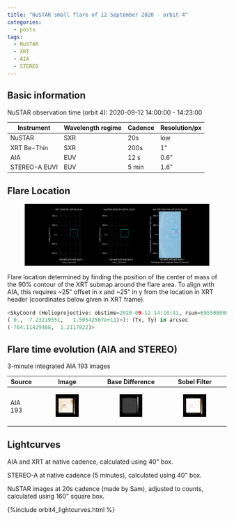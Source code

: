 ```yaml
---
title: "NuSTAR small flare of 12 September 2020 - orbit 4"
categories:
  - posts
tags:
  - NuSTAR
  - XRT
  - AIA
  - STEREO
---
```


## Basic information

NuSTAR observation time (orbit 4): 2020-09-12 14:00:00 - 14:23:00


| Instrument | Wavelength regime | Cadence | Resolution/px |
| --- | --- | --- | --- |
| NuSTAR | SXR | 20s | low |
| XRT Be-Thin| SXR | 200s| 1"|
| AIA | EUV | 12 s | 0.6"|
| STEREO-A EUVI | EUV | 5 min | 1.6"|


## Flare Location

<figure>
<img src="https://github.com/elastufka/SAX-XRS_figures/raw/gh-pages/images/orbit4/orbit4_overview.png" alt="XRT, NuSTAR camera A low-evergy and AIA 335 image with rectangles indicating where fluxes were calculated">  
</figure>

Flare location determined by finding the position of the center of mass of the 90% contour of the XRT submap around the flare area. To align with AIA, this requires ~25" offset in x and ~25" in y from the location in XRT header (coordinates below given in XRT frame).

```python
<SkyCoord (Helioprojective: obstime=2020-09-12 14:10:41, rsun=695508000.0 m, observer=<HeliographicStonyhurst Coordinate (obstime=2020-09-12 14:10:41): (lon, lat, radius) in (deg, deg, m)
( 0.,  7.23219551,   1.50542567e+11)>): (Tx, Ty) in arcsec
(-764.11429488,  1.2117822)>
```

## Flare time evolution (AIA and STEREO)

3-minute integrated AIA 193 images

|  Source | Image | Base Difference | Sobel Filter | 
| --- | --- | --- | --- |
| AIA 193 | <figure><img src="https://github.com/elastufka/SAX-XRS_figures/raw/gh-pages/images/orbit4/AIA193_nofilter.gif" alt="AIA 193 gif" width="150"></figure>| <figure><img src="https://github.com/elastufka/SAX-XRS_figures/raw/gh-pages/images/orbit4/AIA193_diff.gif" alt="AIA 193 difference gif" width="150"></figure> |<figure><img src="https://github.com/elastufka/SAX-XRS_figures/raw/gh-pages/images/orbit4/AIA193_sobel.gif" alt="AIA 193 Sobel gif" width="150"></figure> |

<!--
| STEREO-A 195 | <figure><img src="https://github.com/elastufka/SAX-XRS_figures/raw/gh-pages/images/orbit6/STEREO195_nofilter.gif" alt="STEREO 195 gif" width="150"></figure> |  | <figure><img src="https://github.com/elastufka/SAX-XRS_figures/raw/gh-pages/images/orbit6/STEREO195_sobel.gif" alt="STEREO 195 Sobel gif" width="150"></figure> |
-->


## Lightcurves

AIA and XRT at native cadence, calculated using 40" box. 

STEREO-A at native cadence (5 minutes), calculated using 40" box. 

NuSTAR images at 20s cadence (made by Sam), adjusted to counts, calculated using 160" square box. 

{%include orbit4_lightcurves.html %}

<!--
## Masks

Find regions of brightening/dimming by comparing the change in the flare region vs the quiet Sun region. A pixel is included in 'brightening' mask if the value of that pixel in the _difference_ image (integrate flare X-ray peak minus integrated pre-flare) is >3x greater than standard deviation of the average flux difference in Quiet Sun ((𝜎_<sub>QSdiff</sub>) in those same time ranges (details in code below). Likewise with 'dimming' mask, only the pixel value is less than -3x  𝜎_<sub>QSdiff</sub>. The total mask is sum of both masks in each channel.

```python
#pre-flare time range (according to XRT, NuSTAR) 20:22-20:32
#select time ranges to integrate images
pfs=dt.strptime('20200912_202200','%Y%m%d_%H%M%S')
pfe=dt.strptime('20200912_203200','%Y%m%d_%H%M%S')
#peak time range (according to XRT, NuSTAR) 20:39-20:49
#integrate whole image. de-rotation doesn't shift more than ~1px, safe enough to do difference images like this
kfs=dt.strptime('20200912_203900','%Y%m%d_%H%M%S')
kfe=dt.strptime('20200912_204900','%Y%m%d_%H%M%S')

mask_total=np.ma.masked_inside(m.data,-3*t,3*t)
mask_plus.append(np.ma.masked_less(m.data,3.*t).mask) #1 means masked, 0 means un-masked, this is why it masked_less and masked_greater are used where they are
mask_minus.append(np.ma.masked_greater(m.data,-3.*t).mask) 
```

![Masks for all AIA channels](https://github.com/elastufka/SAX-XRS_figures/raw/gh-pages/images/AIA_masks.png) 


## Lightcurves with masks

{%include dim-bright-total.html %}\

## DEM
-->
